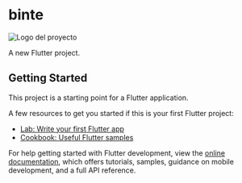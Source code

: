 # binte

![Logo del proyecto]([https://ruta_a_la_imagen.com/logo.png](https://scontent.ftgz3-1.fna.fbcdn.net/v/t39.30808-6/291920933_448312317299864_478202528859404822_n.png?_nc_cat=107&ccb=1-7&_nc_sid=6ee11a&_nc_ohc=uOHR96O2xy4Q7kNvgHxkFQg&_nc_pt=1&_nc_ht=scontent.ftgz3-1.fna&oh=00_AYAUqtjtE9Mr7uoVCz97yJmcLxlEQ7I9y92Lf2BxemXNww&oe=66CF27B3))

A new Flutter project.

## Getting Started

This project is a starting point for a Flutter application.

A few resources to get you started if this is your first Flutter project:

- [Lab: Write your first Flutter app](https://docs.flutter.dev/get-started/codelab)
- [Cookbook: Useful Flutter samples](https://docs.flutter.dev/cookbook)

For help getting started with Flutter development, view the
[online documentation](https://docs.flutter.dev/), which offers tutorials,
samples, guidance on mobile development, and a full API reference.
